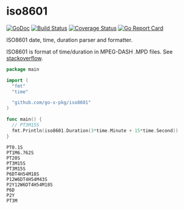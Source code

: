 # iso8601

[![GoDoc][godoc-image]][godoc-url]
[![Build Status][build-image]][build-url]
[![Coverage Status][coverage-image]][coverage-url]
[![Go Report Card][goreport-image]][goreport-url]

ISO8601 date, time, duration parser and formatter.

ISO8601 is format of time/duration in MPEG-DASH .MPD files. See [stackoverflow](https://stackoverflow.com/questions/23800812/the-format-of-time-duration-in-mpeg-dash-mpd-file).

```go
package main

import (
  "fmt"
  "time"

  "github.com/go-x-pkg/iso8601"
)

func main() {
  // PT3M15S
  fmt.Println(iso8601.Duration(3*time.Minute + 15*time.Second))
}
```

```
PT0.1S
PT1M6.762S
PT20S
PT3M15S
PT3M15S
P6DT4H54M18S
P12W6DT4H54M43S
P2Y12W6DT4H54M18S
P6D
P2Y
PT3M
```

[godoc-image]: https://godoc.org/github.com/go-x-pkg/iso8601?status.svg
[godoc-url]: https://godoc.org/github.com/go-x-pkg/iso8601

[build-image]: https://travis-ci.org/go-x-pkg/iso8601.svg?branch=master
[build-url]: https://travis-ci.org/go-x-pkg/iso8601

[coverage-image]: https://coveralls.io/repos/github/go-x-pkg/iso8601/badge.svg?branch=master
[coverage-url]: https://coveralls.io/github/go-x-pkg/iso8601?branch=master

[goreport-image]: https://goreportcard.com/badge/github.com/go-x-pkg/iso8601
[goreport-url]: https://goreportcard.com/report/github.com/go-x-pkg/iso8601

